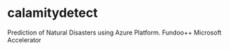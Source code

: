 # calamitydetect
Prediction of Natural Disasters using Azure Platform.
Fundoo++ Microsoft Accelerator
